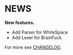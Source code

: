# NEWS

**New features.**

* Add Parser for WhiteSpace
* Add Lexer for BrainFuck 

For more see [CHANGELOG](CHANGELOG.md).
